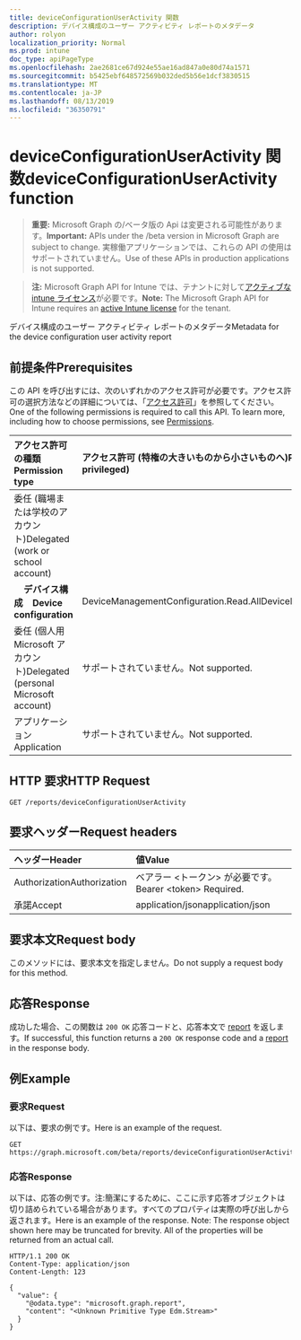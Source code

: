 ```yaml
---
title: deviceConfigurationUserActivity 関数
description: デバイス構成のユーザー アクティビティ レポートのメタデータ
author: rolyon
localization_priority: Normal
ms.prod: intune
doc_type: apiPageType
ms.openlocfilehash: 2ae2681ce67d924e55ae16ad847a0e80d74a1571
ms.sourcegitcommit: b5425ebf648572569b032ded5b56e1dcf3830515
ms.translationtype: MT
ms.contentlocale: ja-JP
ms.lasthandoff: 08/13/2019
ms.locfileid: "36350791"
---
```

# <a name="deviceconfigurationuseractivity-function"></a><span data-ttu-id="17d03-103">deviceConfigurationUserActivity 関数</span><span class="sxs-lookup"><span data-stu-id="17d03-103">deviceConfigurationUserActivity function</span></span>

> <span data-ttu-id="17d03-104">**重要:** Microsoft Graph の/ベータ版の Api は変更される可能性があります。</span><span class="sxs-lookup"><span data-stu-id="17d03-104">**Important:** APIs under the /beta version in Microsoft Graph are subject to change.</span></span> <span data-ttu-id="17d03-105">実稼働アプリケーションでは、これらの API の使用はサポートされていません。</span><span class="sxs-lookup"><span data-stu-id="17d03-105">Use of these APIs in production applications is not supported.</span></span>

> <span data-ttu-id="17d03-106">**注:** Microsoft Graph API for Intune では、テナントに対して[アクティブな intune ライセンス](https://go.microsoft.com/fwlink/?linkid=839381)が必要です。</span><span class="sxs-lookup"><span data-stu-id="17d03-106">**Note:** The Microsoft Graph API for Intune requires an [active Intune license](https://go.microsoft.com/fwlink/?linkid=839381) for the tenant.</span></span>

<span data-ttu-id="17d03-107">デバイス構成のユーザー アクティビティ レポートのメタデータ</span><span class="sxs-lookup"><span data-stu-id="17d03-107">Metadata for the device configuration user activity report</span></span>
## <a name="prerequisites"></a><span data-ttu-id="17d03-108">前提条件</span><span class="sxs-lookup"><span data-stu-id="17d03-108">Prerequisites</span></span>
<span data-ttu-id="17d03-p102">この API を呼び出すには、次のいずれかのアクセス許可が必要です。アクセス許可の選択方法などの詳細については、「[アクセス許可](/graph/permissions-reference)」を参照してください。</span><span class="sxs-lookup"><span data-stu-id="17d03-p102">One of the following permissions is required to call this API. To learn more, including how to choose permissions, see [Permissions](/graph/permissions-reference).</span></span>

|<span data-ttu-id="17d03-111">アクセス許可の種類</span><span class="sxs-lookup"><span data-stu-id="17d03-111">Permission type</span></span>|<span data-ttu-id="17d03-112">アクセス許可 (特権の大きいものから小さいものへ)</span><span class="sxs-lookup"><span data-stu-id="17d03-112">Permissions (from most to least privileged)</span></span>|
|:---|:---|
|<span data-ttu-id="17d03-113">委任 (職場または学校のアカウント)</span><span class="sxs-lookup"><span data-stu-id="17d03-113">Delegated (work or school account)</span></span>||
| <span data-ttu-id="17d03-114">&nbsp; &nbsp; **デバイス構成**</span><span class="sxs-lookup"><span data-stu-id="17d03-114">&nbsp; &nbsp; **Device configuration**</span></span> | <span data-ttu-id="17d03-115">DeviceManagementConfiguration.Read.All</span><span class="sxs-lookup"><span data-stu-id="17d03-115">DeviceManagementConfiguration.Read.All</span></span>|
|<span data-ttu-id="17d03-116">委任 (個人用 Microsoft アカウント)</span><span class="sxs-lookup"><span data-stu-id="17d03-116">Delegated (personal Microsoft account)</span></span>|<span data-ttu-id="17d03-117">サポートされていません。</span><span class="sxs-lookup"><span data-stu-id="17d03-117">Not supported.</span></span>|
|<span data-ttu-id="17d03-118">アプリケーション</span><span class="sxs-lookup"><span data-stu-id="17d03-118">Application</span></span>|<span data-ttu-id="17d03-119">サポートされていません。</span><span class="sxs-lookup"><span data-stu-id="17d03-119">Not supported.</span></span>|

## <a name="http-request"></a><span data-ttu-id="17d03-120">HTTP 要求</span><span class="sxs-lookup"><span data-stu-id="17d03-120">HTTP Request</span></span>
<!-- {
  "blockType": "ignored"
}
-->
``` http
GET /reports/deviceConfigurationUserActivity
```

## <a name="request-headers"></a><span data-ttu-id="17d03-121">要求ヘッダー</span><span class="sxs-lookup"><span data-stu-id="17d03-121">Request headers</span></span>
|<span data-ttu-id="17d03-122">ヘッダー</span><span class="sxs-lookup"><span data-stu-id="17d03-122">Header</span></span>|<span data-ttu-id="17d03-123">値</span><span class="sxs-lookup"><span data-stu-id="17d03-123">Value</span></span>|
|:---|:---|
|<span data-ttu-id="17d03-124">Authorization</span><span class="sxs-lookup"><span data-stu-id="17d03-124">Authorization</span></span>|<span data-ttu-id="17d03-125">ベアラー &lt;トークン&gt; が必要です。</span><span class="sxs-lookup"><span data-stu-id="17d03-125">Bearer &lt;token&gt; Required.</span></span>|
|<span data-ttu-id="17d03-126">承諾</span><span class="sxs-lookup"><span data-stu-id="17d03-126">Accept</span></span>|<span data-ttu-id="17d03-127">application/json</span><span class="sxs-lookup"><span data-stu-id="17d03-127">application/json</span></span>|

## <a name="request-body"></a><span data-ttu-id="17d03-128">要求本文</span><span class="sxs-lookup"><span data-stu-id="17d03-128">Request body</span></span>
<span data-ttu-id="17d03-129">このメソッドには、要求本文を指定しません。</span><span class="sxs-lookup"><span data-stu-id="17d03-129">Do not supply a request body for this method.</span></span>

## <a name="response"></a><span data-ttu-id="17d03-130">応答</span><span class="sxs-lookup"><span data-stu-id="17d03-130">Response</span></span>
<span data-ttu-id="17d03-131">成功した場合、この関数は `200 OK` 応答コードと、応答本文で [report](../resources/intune-shared-report.md) を返します。</span><span class="sxs-lookup"><span data-stu-id="17d03-131">If successful, this function returns a `200 OK` response code and a [report](../resources/intune-shared-report.md) in the response body.</span></span>

## <a name="example"></a><span data-ttu-id="17d03-132">例</span><span class="sxs-lookup"><span data-stu-id="17d03-132">Example</span></span>
### <a name="request"></a><span data-ttu-id="17d03-133">要求</span><span class="sxs-lookup"><span data-stu-id="17d03-133">Request</span></span>
<span data-ttu-id="17d03-134">以下は、要求の例です。</span><span class="sxs-lookup"><span data-stu-id="17d03-134">Here is an example of the request.</span></span>
``` http
GET https://graph.microsoft.com/beta/reports/deviceConfigurationUserActivity
```

### <a name="response"></a><span data-ttu-id="17d03-135">応答</span><span class="sxs-lookup"><span data-stu-id="17d03-135">Response</span></span>
<span data-ttu-id="17d03-p103">以下は、応答の例です。注:簡潔にするために、ここに示す応答オブジェクトは切り詰められている場合があります。すべてのプロパティは実際の呼び出しから返されます。</span><span class="sxs-lookup"><span data-stu-id="17d03-p103">Here is an example of the response. Note: The response object shown here may be truncated for brevity. All of the properties will be returned from an actual call.</span></span>
``` http
HTTP/1.1 200 OK
Content-Type: application/json
Content-Length: 123

{
  "value": {
    "@odata.type": "microsoft.graph.report",
    "content": "<Unknown Primitive Type Edm.Stream>"
  }
}
```







